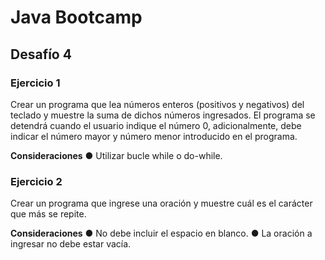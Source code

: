 # Java Bootcamp
## Desafío 4
### Ejercicio 1 ###
Crear un programa que lea números enteros (positivos y negativos) del teclado y muestre la suma de dichos números ingresados. El programa se detendrá cuando el usuario indique el número 0, adicionalmente, debe indicar el número mayor y número menor introducido en el programa.

**Consideraciones**
● Utilizar bucle while o do-while. 


### Ejercicio 2 ###
Crear un programa que ingrese una oración y muestre cuál es el carácter que más se repite.

**Consideraciones**
● No debe incluir el espacio en blanco.
● La oración a ingresar no debe estar vacía.
